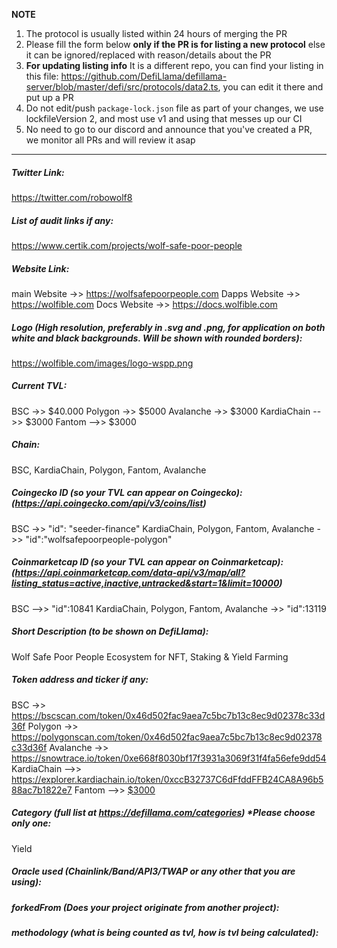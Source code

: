 **NOTE**

1. The protocol is usually listed within 24 hours of merging the PR
2. Please fill the form below  **only if the PR is for listing a new protocol** else it can be ignored/replaced with reason/details about the PR
3. **For updating listing info** It is a different repo, you can find your listing in this file: https://github.com/DefiLlama/defillama-server/blob/master/defi/src/protocols/data2.ts, you can  edit it there and put up a PR
4. Do not edit/push `package-lock.json` file as part of your changes, we use lockfileVersion 2, and most use v1 and using that messes up our CI
5. No need to go to our discord and announce that you've created a PR, we monitor all PRs and will review it asap

---

##### Twitter Link:
https://twitter.com/robowolf8

##### List of audit links if any:
https://www.certik.com/projects/wolf-safe-poor-people

##### Website Link:
main Website ->> https://wolfsafepoorpeople.com
Dapps Website ->> https://wolfible.com
Docs Website ->> https://docs.wolfible.com

##### Logo (High resolution, preferably in .svg and .png, for application on both white and black backgrounds. Will be shown with rounded borders):
https://wolfible.com/images/logo-wspp.png

##### Current TVL:
BSC ->> $40.000
Polygon ->> $5000
Avalanche ->> $3000
KardiaChain -->> $3000
Fantom -->> $3000

##### Chain:
BSC, KardiaChain, Polygon, Fantom, Avalanche

##### Coingecko ID (so your TVL can appear on Coingecko): (https://api.coingecko.com/api/v3/coins/list)
BSC ->> "id": "seeder-finance"
KardiaChain, Polygon, Fantom, Avalanche ->> "id":"wolfsafepoorpeople-polygon"
##### Coinmarketcap ID (so your TVL can appear on Coinmarketcap): (https://api.coinmarketcap.com/data-api/v3/map/all?listing_status=active,inactive,untracked&start=1&limit=10000)
BSC -->> "id":10841
KardiaChain, Polygon, Fantom, Avalanche ->> "id":13119

##### Short Description (to be shown on DefiLlama):
Wolf Safe Poor People Ecosystem for NFT, Staking & Yield Farming

##### Token address and ticker if any:
BSC ->> https://bscscan.com/token/0x46d502fac9aea7c5bc7b13c8ec9d02378c33d36f
Polygon ->> https://polygonscan.com/token/0x46d502fac9aea7c5bc7b13c8ec9d02378c33d36f
Avalanche ->> https://snowtrace.io/token/0xe668f8030bf17f3931a3069f31f4fa56efe9dd54
KardiaChain -->> https://explorer.kardiachain.io/token/0xccB32737C6dFfddFFB24CA8A96b588ac7b1822e7
Fantom -->> [$3000](https://ftmscan.com/token/0x685a211c9d96d0c8c9d22b7ae309538d4c69c15c)

##### Category (full list at https://defillama.com/categories) *Please choose only one:
Yield

##### Oracle used (Chainlink/Band/API3/TWAP or any other that you are using):


##### forkedFrom (Does your project originate from another project):


##### methodology (what is being counted as tvl, how is tvl being calculated):


